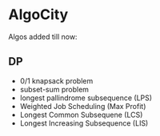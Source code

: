 # AlgoCity
Algos added till now:

## DP
- 0/1 knapsack problem
- subset-sum problem
- longest pallindrome subsequence (LPS)
- Weighted Job Scheduling (Max Profit)
- Longest Common Subsequene (LCS)
- Longest Increasing Subsequence (LIS)
